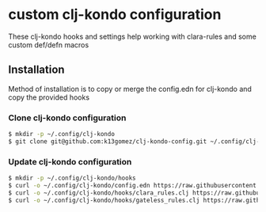 # custom clj-kondo configuration

These clj-kondo hooks and settings help working with clara-rules and some custom def/defn macros

## Installation
Method of installation is to copy or merge the config.edn for clj-kondo and copy the provided hooks

### Clone clj-kondo configuration

```bash
$ mkdir -p ~/.config/clj-kondo
$ git clone git@github.com:k13gomez/clj-kondo-config.git ~/.config/clj-kondo
```

### Update clj-kondo configuration

```bash
$ mkdir -p ~/.config/clj-kondo/hooks
$ curl -o ~/.config/clj-kondo/config.edn https://raw.githubusercontent.com/k13gomez/clj-kondo-config/main/config.edn
$ curl -o ~/.config/clj-kondo/hooks/clara_rules.clj https://raw.githubusercontent.com/k13gomez/clj-kondo-config/main/hooks/clara_rules.clj
$ curl -o ~/.config/clj-kondo/hooks/gateless_rules.clj https://raw.githubusercontent.com/k13gomez/clj-kondo-config/main/hooks/gateless_rules.clj
```

